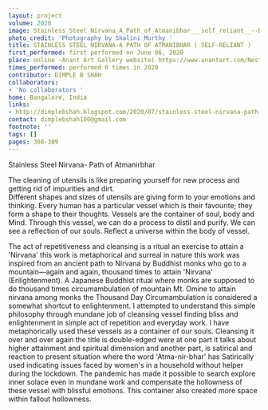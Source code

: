 ```yaml
---
layout: project
volume: 2020
image: Stainless_Steel_Nirvana_A_Path_of_Atmanibhar___self_reliant__--Dimple_B_Shah.jpg
photo_credit: 'Photography by Shalini Murthy '
title: STAINLESS STEEL NIRVANA-A PATH OF ATMANIBHAR ( SELF-RELIANT )
first_performed: first performed on June 06, 2020
place: online -Anant Art Gallery website( https://www.anantart.com/Nest?PageNo=2 )
times_performed: performed 0 times in 2020
contributor: DIMPLE B SHAH
collaborators:
- 'No collaborators '
home: Bangalore, India
links:
- http://dimplebshah.blogspot.com/2020/07/stainless-steel-nirvana-path-to.html
contact: dimplebshah100@gmail.com
footnote: ''
tags: []
pages: 308-309
---
```




Stainless Steel Nirvana- Path of Atmanirbhar

The cleaning of utensils is like preparing yourself for new process and getting rid of impurities and dirt.  
Different shapes and sizes of utensils are giving form to your emotions and thinking.
Every human has a particular vessel which is their favourite; they form a shape to their thoughts.
Vessels are the container of soul, body and Mind.
Through this vessel, we can do a process to distil and purify.
We can see a reflection of our souls.
Reflect a universe within the body of vessel.

The act of repetitiveness and cleansing is a ritual an exercise to attain a 'Nirvana' this work is metaphorical and surreal in nature this work was inspired from an ancient path to Nirvana by Buddhist monks who go to a mountain—again and again, thousand times to attain 'Nirvana' (Enlightenment). A Japanese Buddhist ritual where monks are supposed to do thousand times circumambulation of mountain Mt. Omine to attain nirvana among monks the Thousand Day Circumambulation is considered a somewhat shortcut to enlightenment. I attempted to understand this simple philosophy through mundane job of cleansing vessel finding bliss and enlightenment in simple act of repetition and everyday work.
I have metaphorically used these vessels as a container of our souls. Cleansing it over and over again the title is double-edged were at one part it talks about higher attainment and spiritual dimension and another part, is satirical and reaction to present situation where the word 'Atma-nir-bhar' has Satirically used indicating issues faced by women's in a household without helper during the lockdown. The pandemic has made it possible to search explore inner solace even in mundane work and compensate the hollowness of these vessel with blissful emotions. This container also created more space within fallout hollowness.
